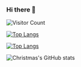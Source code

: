 ### Hi there 👋

<!--
**swordsmanSun/swordsmanSun** is a ✨ _special_ ✨ repository because its `README.md` (this file) appears on your GitHub profile.

Here are some ideas to get you started:

- 🔭 I’m currently working on ...
- 🌱 I’m currently learning ...
- 👯 I’m looking to collaborate on ...
- 🤔 I’m looking for help with ...
- 💬 Ask me about ...
- 📫 How to reach me: ...
- 😄 Pronouns: ...
- ⚡ Fun fact: ...
-->

![Visitor Count](https://profile-counter.glitch.me/swordsmanSun/count.svg)

[![Top Langs](https://github-readme-stats.vercel.app/api/top-langs/?username=swordsmanSun)](https://github.com/swordsmanSun/github-readme-stats)

[![Top Langs](https://github-readme-stats.vercel.app/api/top-langs/?username=swordsmanSun&layout=compact)](https://github.com/swordsmanSun/github-readme-stats)

![Christmas's GitHub stats](https://github-readme-stats.vercel.app/api?username=swordsmanSun&show_icons=true&theme=tokyonight)
